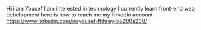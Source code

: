 Hi i am Yousef 
I am interested in technology 
I currently learn front-end web debelopment 
here is how to reach me
my linkedin account https://www.linkedin.com/in/yousef-fkhrey-b5280a238/
